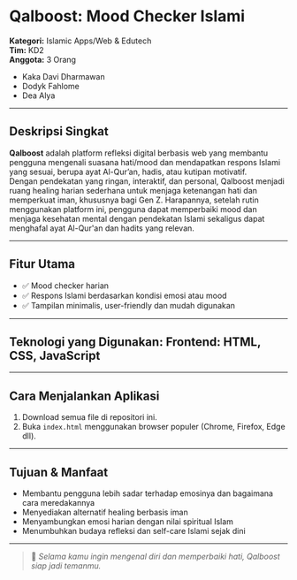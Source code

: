 # Qalboost: Mood Checker Islami

**Kategori:** Islamic Apps/Web & Edutech  
**Tim:** KD2  
**Anggota:** 3 Orang
- Kaka Davi Dharmawan
- Dodyk Fahlome
- Dea Alya

---

## Deskripsi Singkat

**Qalboost** adalah platform refleksi digital berbasis web yang membantu pengguna mengenali suasana hati/mood dan mendapatkan respons Islami yang sesuai, berupa ayat Al-Qur’an, hadis, atau kutipan motivatif.  
Dengan pendekatan yang ringan, interaktif, dan personal, Qalboost menjadi ruang healing harian sederhana untuk menjaga ketenangan hati dan memperkuat iman, khususnya bagi Gen Z. Harapannya, setelah rutin menggunakan platform ini, pengguna dapat memperbaiki mood dan menjaga kesehatan mental dengan pendekatan Islami sekaligus dapat menghafal ayat Al-Qur'an dan hadits yang relevan.

---

## Fitur Utama

- ✅ Mood checker harian
- ✅ Respons Islami berdasarkan kondisi emosi atau mood
- ✅ Tampilan minimalis, user-friendly dan mudah digunakan

---

## Teknologi yang Digunakan: **Frontend:** HTML, CSS, JavaScript

---

## Cara Menjalankan Aplikasi

1. Download semua file di repositori ini.
2. Buka `index.html` menggunakan browser populer (Chrome, Firefox, Edge dll).

---

## Tujuan & Manfaat

- Membantu pengguna lebih sadar terhadap emosinya dan bagaimana cara meredakannya
- Menyediakan alternatif healing berbasis iman
- Menyambungkan emosi harian dengan nilai spiritual Islam
- Menumbuhkan budaya refleksi dan self-care Islami sejak dini

---

> 📌 *Selama kamu ingin mengenal diri dan memperbaiki hati, Qalboost siap jadi temanmu.*



